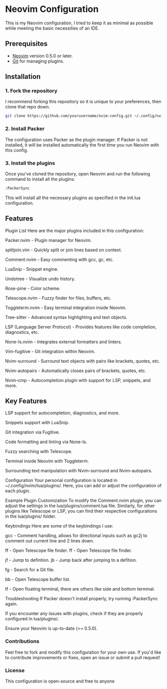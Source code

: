 # Neovim Configuration

This is my Neovim configuration, I tried to keep it as minimal as possible while meeting the basic necessities of an IDE.

## Prerequisites

- [Neovim](https://neovim.io/) version 0.5.0 or later.
- [Git](https://git-scm.com/) for managing plugins.

## Installation

### 1. Fork the repository

I recommend forking this repository so it is unique to your preferences, then clone that repo down.

```bash
git clone https://github.com/yourusername/nvim-config.git ~/.config/nvim
```

### 2. Install Packer

The configuration uses Packer as the plugin manager. If Packer is not
installed, it will be installed automatically the first time you run Neovim
with this config.

### 3. Install the plugins

Once you've cloned the repository, open Neovim and run the following command
to install all the plugins:

```bash
:PackerSync
```

This will install all the necessary plugins as specified in the init.lua
configuration.

## Features

Plugin List
Here are the major plugins included in this configuration:

Packer.nvim - Plugin manager for Neovim.

splitjoin.vim - Quickly split or join lines based on context.

Comment.nvim - Easy commenting with gcc, gc, etc.

LuaSnip - Snippet engine.

Undotree - Visualize undo history.

Rose-pine - Color scheme.

Telescope.nvim - Fuzzy finder for files, buffers, etc.

Toggleterm.nvim - Easy terminal integration inside Neovim.

Tree-sitter - Advanced syntax highlighting and text objects.

LSP (Language Server Protocol) - Provides features like code
completion, diagnostics, etc.

None-ls.nvim - Integrates external formatters and linters.

Vim-fugitive - Git integration within Neovim.

Nvim-surround - Surround text objects with pairs like brackets, quotes,
etc.

Nvim-autopairs - Automatically closes pairs of brackets, quotes, etc.

Nvim-cmp - Autocompletion plugin with support for LSP, snippets, and
more.

## Key Features

LSP support for autocompletion, diagnostics, and more.

Snippets support with LuaSnip.

Git integration via Fugitive.

Code formatting and linting via None-ls.

Fuzzy searching with Telescope.

Terminal inside Neovim with Toggleterm.

Surrounding text manipulation with Nvim-surround and Nvim-autopairs.

Configuration
Your personal configuration is located in ~/.config/nvim/lua/plugins/. Here,
you can add or adjust the configuration of each plugin.

Example Plugin Customization
To modify the Comment.nvim plugin, you can adjust the settings in the
lua/plugins/comment.lua file. Similarly, for other plugins like Telescope
or LSP, you can find their respective configurations in the lua/plugins/
folder.

Keybindings
Here are some of the keybindings I use:

gcc - Comment handling, allows for directional inputs such as gc2j to comment out current line and 2 lines down.

<leader>ff - Open Telescope file finder.
<leader>ff - Open Telescope file finder.

<leader>jf - Jump to defintion.
<leader>jb - Jump back after jumping to a defition.

<leader>fg - Search for a Git file.

<leader>bb - Open Telescope buffer list.

<leader>tf - Open floating terminal, there are others like side and bottom terminal.

Troubleshooting
If Packer doesn't install properly, try running :PackerSync again.

If you encounter any issues with plugins, check if they are properly
configured in lua/plugins/.

Ensure your Neovim is up-to-date (>= 0.5.0).

### Contributions

Feel free to fork and modify this configuration for your own use. If you'd
like to contribute improvements or fixes, open an issue or submit a pull
request!

### License

This configuration is open-source and free to anyone
